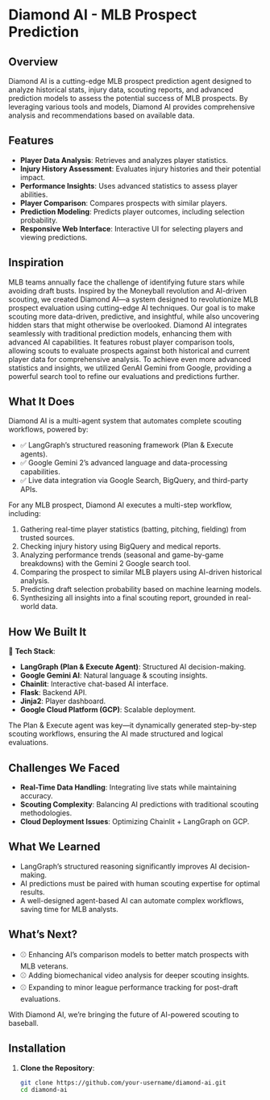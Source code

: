 # Diamond AI - MLB Prospect Prediction

## Overview
Diamond AI is a cutting-edge MLB prospect prediction agent designed to analyze historical stats, injury data, scouting reports, and advanced prediction models to assess the potential success of MLB prospects. By leveraging various tools and models, Diamond AI provides comprehensive analysis and recommendations based on available data.

## Features
- **Player Data Analysis**: Retrieves and analyzes player statistics.
- **Injury History Assessment**: Evaluates injury histories and their potential impact.
- **Performance Insights**: Uses advanced statistics to assess player abilities.
- **Player Comparison**: Compares prospects with similar players.
- **Prediction Modeling**: Predicts player outcomes, including selection probability.
- **Responsive Web Interface**: Interactive UI for selecting players and viewing predictions.

## Inspiration
MLB teams annually face the challenge of identifying future stars while avoiding draft busts. Inspired by the Moneyball revolution and AI-driven scouting, we created Diamond AI—a system designed to revolutionize MLB prospect evaluation using cutting-edge AI techniques. Our goal is to make scouting more data-driven, predictive, and insightful, while also uncovering hidden stars that might otherwise be overlooked. Diamond AI integrates seamlessly with traditional prediction models, enhancing them with advanced AI capabilities. It features robust player comparison tools, allowing scouts to evaluate prospects against both historical and current player data for comprehensive analysis. To achieve even more advanced statistics and insights, we utilized GenAI Gemini from Google, providing a powerful search tool to refine our evaluations and predictions further.

## What It Does
Diamond AI is a multi-agent system that automates complete scouting workflows, powered by:
- ✅ LangGraph’s structured reasoning framework (Plan & Execute agents).
- ✅ Google Gemini 2’s advanced language and data-processing capabilities.
- ✅ Live data integration via Google Search, BigQuery, and third-party APIs.

For any MLB prospect, Diamond AI executes a multi-step workflow, including:
1. Gathering real-time player statistics (batting, pitching, fielding) from trusted sources.
2. Checking injury history using BigQuery and medical reports.
3. Analyzing performance trends (seasonal and game-by-game breakdowns) with the Gemini 2 Google search tool.
4. Comparing the prospect to similar MLB players using AI-driven historical analysis.
5. Predicting draft selection probability based on machine learning models.
6. Synthesizing all insights into a final scouting report, grounded in real-world data.

## How We Built It
🚀 **Tech Stack**:
- **LangGraph (Plan & Execute Agent)**: Structured AI decision-making.
- **Google Gemini AI**: Natural language & scouting insights.
- **Chainlit**: Interactive chat-based AI interface.
- **Flask**: Backend API.
- **Jinja2**: Player dashboard.
- **Google Cloud Platform (GCP)**: Scalable deployment.

The Plan & Execute agent was key—it dynamically generated step-by-step scouting workflows, ensuring the AI made structured and logical evaluations.

## Challenges We Faced
- **Real-Time Data Handling**: Integrating live stats while maintaining accuracy.
- **Scouting Complexity**: Balancing AI predictions with traditional scouting methodologies.
- **Cloud Deployment Issues**: Optimizing Chainlit + LangGraph on GCP.

## What We Learned
- LangGraph’s structured reasoning significantly improves AI decision-making.
- AI predictions must be paired with human scouting expertise for optimal results.
- A well-designed agent-based AI can automate complex workflows, saving time for MLB analysts.

## What’s Next?
- ⚾ Enhancing AI’s comparison models to better match prospects with MLB veterans.
- ⚾ Adding biomechanical video analysis for deeper scouting insights.
- ⚾ Expanding to minor league performance tracking for post-draft evaluations.

With Diamond AI, we’re bringing the future of AI-powered scouting to baseball.

## Installation
1. **Clone the Repository**:
   ```sh
   git clone https://github.com/your-username/diamond-ai.git
   cd diamond-ai